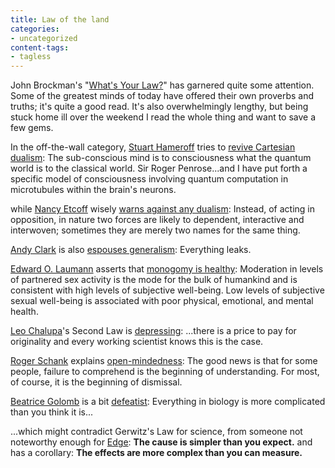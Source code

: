```yaml
---
title: Law of the land
categories:
- uncategorized
content-tags:
- tagless
---
```


John Brockman's "[What's
Your Law?][1]" has garnered quite some attention.  Some of the greatest minds of today have offered their own proverbs and truths; it's quite a good read.  It's also overwhelmingly lengthy, but being stuck home ill over the weekend I read the whole thing and want to save a few gems.

   [1]: http://www.edge.org/q2004/q04_print.html

In the off-the-wall category, [Stuart Hameroff][2] tries to [revive Cartesian
dualism][3]:
	The sub-conscious mind is to consciousness what the quantum world is to the classical world.
 Sir Roger Penrose...and I have put forth a specific model of consciousness involving quantum computation in microtubules within the brain's neurons.

   [2]: http://www.consciousness.arizona.edu/hameroff/
   [3]: http://www.edge.org/q2004/page2.html#hameroff

while [Nancy Etcoff][4] wisely [warns
against any dualism][5]:
	Instead, of acting in opposition, in nature two forces are likely to dependent, interactive and interwoven; sometimes they are merely two names for the same thing.

   [4]: http://www.amazon.com/exec/obidos/ASIN/0385479425/phobia-20
   [5]: http://www.edge.org/q2004/page4.html#etcoff

[Andy Clark][6] is also [espouses
generalism][7]:
	Everything leaks.

   [6]: http://www.psych.indiana.edu/people/homepages/clark.html
   [7]: http://www.edge.org/q2004/page6.html#clark

[Edward O. Laumann][8] asserts that [monogomy is
healthy][9]:
	Moderation in levels of partnered sex activity is the mode for the bulk of humankind and is consistent with high levels of subjective well-being.  Low levels of subjective sexual well-being is associated with poor physical, emotional, and mental health.

   [8]: http://sociology.uchicago.edu/faculty/laumann/
   [9]: http://www.edge.org/q2004/page4.html#laumann

[Leo Chalupa][10]'s Second Law is [depressing][11]:
	...there is a price to pay for originality and every working scientist knows this is the case.

   [10]: http://www.npb.ucdavis.edu/npbdirectory/chalupa.html
   [11]: http://www.edge.org/q2004/page2.html#chalupa

[Roger Schank][12] explains [open-mindedness][13]:
	The good news is that for some people, failure to comprehend is the beginning of understanding. For most, of course, it is the beginning of dismissal.

   [12]: http://www.socraticarts.com/educational%20outrage/edoutrage.html
   [13]: http://www.edge.org/q2004/page7.html#schank

[Beatrice
Golomb][14] is a bit [defeatist][15]:
	Everything in biology is more complicated than you think it is...

   [14]: http://medicine.ucsd.edu/faculty/golomb/
   [15]: http://www.edge.org/q2004/page2.html#golomb

...which might contradict Gerwitz's Law for science, from someone not noteworthy enough for [Edge][16]:
	**The cause is simpler than you expect.**
and has a corollary:
	**The effects are more complex than you can measure.**

   [16]: http://www.edge.org/
